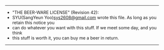  ----------------------------------------------------------------------------
 * "THE BEER-WARE LICENSE" (Revision 42):  
 * SYU(SangYeun Yoo)<sys2608@gmail.com> wrote this file. As long as you retain this notice you  
 * can do whatever you want with this stuff. If we meet some day, and you think  
 * this stuff is worth it, you can buy me a beer in return.  
 ----------------------------------------------------------------------------